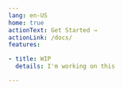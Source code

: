 ```yaml
---
lang: en-US
home: true
actionText: Get Started →
actionLink: /docs/
features:

- title: WIP
  details: I'm working on this

---
```


